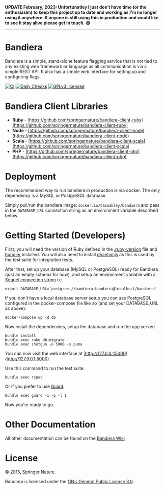 **UPDATE February, 2023: Unfortunatley I just don't have time (or the enthusiasim) to keep this project up to date and working as I'm no longer using it anywhere.  If anyone is still using this in production and would like to see it stay alive please get in touch. :smile:**

---

# Bandiera

Bandiera is a simple, stand-alone feature flagging service that is not tied to
any existing web framework or language as all communication is via a simple
REST API. It also has a simple web interface for setting up and configuring
flags.

[![CI](https://github.com/dazoakley/bandiera/actions/workflows/ci.yml/badge.svg)](https://github.com/dazoakley/bandiera/actions/workflows/ci.yml)
[![Daily Checks](https://github.com/dazoakley/bandiera/actions/workflows/daily.yml/badge.svg)](https://github.com/dazoakley/bandiera/actions/workflows/daily.yml)
[![GPLv3 licensed][shield-license]][info-license]

# Bandiera Client Libraries

- **Ruby** - [https://github.com/springernature/bandiera-client-ruby](https://github.com/springernature/bandiera-client-ruby)
- **Node** - [https://github.com/springernature/bandiera-client-node](https://github.com/springernature/bandiera-client-node)
- **Scala** - [https://github.com/springernature/bandiera-client-scala](https://github.com/springernature/bandiera-client-scala)
- **PHP** - [https://github.com/springernature/bandiera-client-php](https://github.com/springernature/bandiera-client-php)

# Deployment

The recommended way to run bandiera in production is via docker. The only dependency is a MySQL or PostgreSQL database.

Simply pull/run the bandiera image: `docker.io/dazoakley/bandiera` and pass in the `DATABASE_URL` connection string as an environment variable described below.

# Getting Started (Developers)

First, you will need the version of Ruby defined in the [.ruby-version](.ruby-version) file and [bundler](http://bundler.io/) installed. You will also need to install [phantomjs](http://phantomjs.org/) as this is used by the test suite for integration tests.

After that, set up your database (MySQL or PostgreSQL) ready for Bandiera (just an empty schema for now), and setup an environment variable with a [Sequel connection string](http://sequel.jeremyevans.net/rdoc/files/doc/opening_databases_rdoc.html) i.e.

```
export DATABASE_URL='postgres://bandiera:bandiera@localhost/bandiera'
```

If you don't have a local database server setup you can use PostgreSQL configured in the docker-compose file like so (and set your DATABASE_URL as above):

```
docker-compose up -d db
```

Now install the dependencies, setup the database and run the app server:

```
bundle install
bundle exec rake db:migrate
bundle exec shotgun -p 5000 -s puma
```

You can now visit the web interface at
[http://127.0.0.1:5000](http://127.0.0.1:5000).

Use this command to run the test suite:

```
bundle exec rspec
```

Or if you prefer to use [Guard](https://github.com/guard/guard):

```
bundle exec guard -i -p -l 1
```

Now you're ready to go.

# Other Documentation

All other documentation can be found on the [Bandiera Wiki](https://github.com/dazoakley/bandiera/wiki)

# License

[&copy; 2015, Springer Nature][info-license].

Bandiera is licensed under the [GNU General Public License 3.0][gpl].

[gpl]: http://www.gnu.org/licenses/gpl-3.0.html
[info-license]: LICENSE
[shield-license]: https://img.shields.io/badge/license-GPLv3-blue.svg

